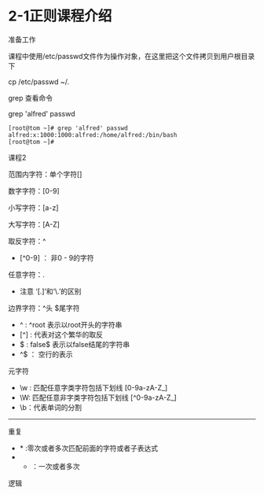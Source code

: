 # 2-1正则课程介绍

准备工作

课程中使用/etc/passwd文件作为操作对象，在这里把这个文件拷贝到用户根目录下

cp /etc/passwd ~/.

grep 查看命令

grep 'alfred' passwd

```
[root@tom ~]# grep 'alfred' passwd
alfred:x:1000:1000:alfred:/home/alfred:/bin/bash
[root@tom ~]# 
```

课程2

范围内字符：单个字符[]

数字字符：[0-9]

小写字符：[a-z]

大写字符：[A-Z]

取反字符：^   
  
  * [^0-9] ： 非0 - 9的字符

任意字符：.
	
  * 注意 ‘[.]’和‘\\.’的区别
 
边界字符：^头  $尾字符

  * ^ : ^root 表示以root开头的字符串
  * [^] : 代表对这个繁华的取反
  * $  : false$  表示以false结尾的字符串
  * ^$ ： 空行的表示

元字符 
  
  * \w : 匹配任意字类字符包括下划线 [0-9a-zA-Z_]
  * \W: 匹配任意非字类字符包括下划线 [^0-9a-zA-Z_]
  * \b：代表单词的分割


----------------------------

重复

 * \*  :零次或者多次匹配前面的字符或者子表达式
 * + ：一次或者多次
	

逻辑


<!--
create time: 2018-02-04 20:33:49
Author: Alfred

This file is created by Marboo<http://marboo.io> template file $MARBOO_HOME/.media/starts/default.md
本文件由 Marboo<http://marboo.io> 模板文件 $MARBOO_HOME/.media/starts/default.md 创建
-->

